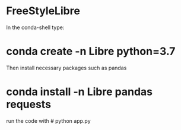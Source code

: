 # FreeStyleLibre
In the conda-shell type:
# conda create -n Libre python=3.7
Then install necessary packages such as pandas
# conda install -n Libre pandas requests
run the code with # python app.py
